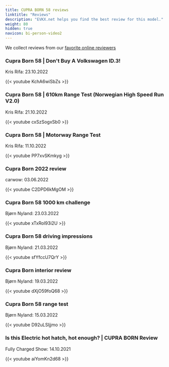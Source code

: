 ```yaml
---
title: CUPRA BORN 58 reviews
linktitle: "Reviews"
description: "EVKX.net helps you find the best review for this model."
weight: 80
hidden: true
navicon: bi-person-video2
---
```

We collect reviews from our [favorite online reviewers](../../../../../guides/evreviewers/)

<div class="container text-center shadow p-2 pe-4 mb-5 bg-body-tertiary rounded border">
<h3>Cupra Born 58 | Don't Buy A Volkswagen ID.3!</h3>
<p>Kris Rifa: 23.10.2022</p>

{{< youtube KchA6wiSbZs >}}

</div>
<div class="container text-center shadow p-2 pe-4 mb-5 bg-body-tertiary rounded border">
<h3>Cupra Born 58 | 610km Range Test (Norwegian High Speed Run V2.0)</h3>
<p>Kris Rifa: 21.10.2022</p>

{{< youtube cxSzSogxSb0 >}}

</div>
<div class="container text-center shadow p-2 pe-4 mb-5 bg-body-tertiary rounded border">
<h3>Cupra Born 58 | Motorway Range Test</h3>
<p>Kris Rifa: 11.10.2022</p>

{{< youtube PP7xvSKmkyg >}}

</div>
<div class="container text-center shadow p-2 pe-4 mb-5 bg-body-tertiary rounded border">
<h3>Cupra Born 2022 review</h3>
<p>carwow: 03.06.2022</p>

{{< youtube C2DPD6kMgOM >}}

</div>
<div class="container text-center shadow p-2 pe-4 mb-5 bg-body-tertiary rounded border">
<h3>Cupra Born 58 1000 km challenge</h3>
<p>Bjørn Nyland: 23.03.2022</p>

{{< youtube xTxRol93i2U >}}

</div>
<div class="container text-center shadow p-2 pe-4 mb-5 bg-body-tertiary rounded border">
<h3>Cupra Born 58 driving impressions</h3>
<p>Bjørn Nyland: 21.03.2022</p>

{{< youtube sfYfccU7QrY >}}

</div>
<div class="container text-center shadow p-2 pe-4 mb-5 bg-body-tertiary rounded border">
<h3>Cupra Born interior review</h3>
<p>Bjørn Nyland: 19.03.2022</p>

{{< youtube dXjO59foQ68 >}}

</div>
<div class="container text-center shadow p-2 pe-4 mb-5 bg-body-tertiary rounded border">
<h3>Cupra Born 58 range test</h3>
<p>Bjørn Nyland: 15.03.2022</p>

{{< youtube D92uLSIjjmo >}}

</div>
<div class="container text-center shadow p-2 pe-4 mb-5 bg-body-tertiary rounded border">
<h3>Is this Electric hot hatch, hot enough? | CUPRA BORN Review</h3>
<p>Fully Charged Show: 14.10.2021</p>

{{< youtube aiYomKn2d68 >}}

</div>
